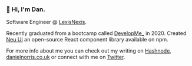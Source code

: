 ### 👋 Hi, I'm Dan. 

Software Engineer @ [LexisNexis](https://risk.lexisnexis.co.uk/). 

Recently graduated from a bootcamp called [DevelopMe_](https://developme.tech/) in 2020. Created [Neu UI](https://ui-neu.netlify.app/) an open-source React component library available on npm. 

For more info about me you can check out my writing on [Hashnode](https://dan.hashnode.dev/), [danielnorris.co.uk](https://www.danielnorris.co.uk) or connect with me on [Twitter](https://twitter.com/danielpnorris).
